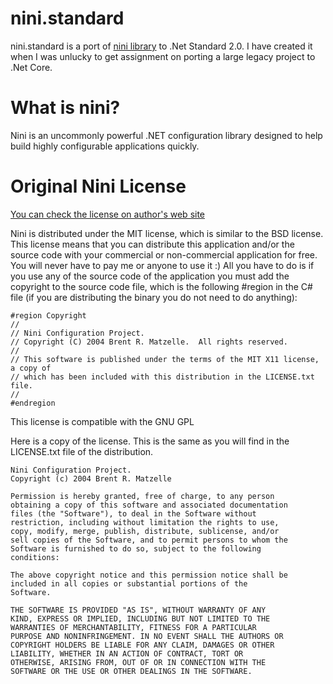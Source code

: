 # nini.standard

nini.standard is a port of [nini library](http://nini.sourceforge.net/index.php) to .Net Standard 2.0. I have created it when I was unlucky to get assignment on porting a large legacy project to .Net Core.

# What is nini?

Nini is an uncommonly powerful .NET configuration library designed to help build highly configurable applications quickly.

# Original Nini License

[You can check the license on author's web site](http://nini.sourceforge.net/license.php)

Nini is distributed under the MIT license, which is similar to the BSD license.
This license means that you can distribute this application and/or the source code with your commercial or non-commercial application for free. You will never have to pay me or anyone to use it :) All you have to do is if you use any of the source code of the application you must add the copyright to the source code file, which is the following #region in the C# file (if you are distributing the binary you do not need to do anything):

```
#region Copyright
//
// Nini Configuration Project.
// Copyright (C) 2004 Brent R. Matzelle.  All rights reserved.
//
// This software is published under the terms of the MIT X11 license, a copy of 
// which has been included with this distribution in the LICENSE.txt file.
// 
#endregion
```

This license is compatible with the GNU GPL

Here is a copy of the license. This is the same as you will find in the LICENSE.txt file of the distribution.

```
Nini Configuration Project.
Copyright (c) 2004 Brent R. Matzelle

Permission is hereby granted, free of charge, to any person 
obtaining a copy of this software and associated documentation 
files (the "Software"), to deal in the Software without 
restriction, including without limitation the rights to use, 
copy, modify, merge, publish, distribute, sublicense, and/or 
sell copies of the Software, and to permit persons to whom the 
Software is furnished to do so, subject to the following 
conditions:

The above copyright notice and this permission notice shall be 
included in all copies or substantial portions of the 
Software.

THE SOFTWARE IS PROVIDED "AS IS", WITHOUT WARRANTY OF ANY 
KIND, EXPRESS OR IMPLIED, INCLUDING BUT NOT LIMITED TO THE 
WARRANTIES OF MERCHANTABILITY, FITNESS FOR A PARTICULAR 
PURPOSE AND NONINFRINGEMENT. IN NO EVENT SHALL THE AUTHORS OR 
COPYRIGHT HOLDERS BE LIABLE FOR ANY CLAIM, DAMAGES OR OTHER 
LIABILITY, WHETHER IN AN ACTION OF CONTRACT, TORT OR 
OTHERWISE, ARISING FROM, OUT OF OR IN CONNECTION WITH THE 
SOFTWARE OR THE USE OR OTHER DEALINGS IN THE SOFTWARE.
```
